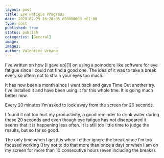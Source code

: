 ```yaml
---
layout: post
title: Eye Fatigue Progress
date: 2020-02-29 16:28:05.000000000 +01:00
type: post
published: true
status: publish
categories: [General]
image:
image2:
author: Valentino Urbano
---
```


I've written on how [I gave up][1] on using a pomodoro like software for eye fatigue since I could not find a good one. The idea of it was to take a break every so oftern not to strain your eyes too much.

It has now been a month since I went back and gave Time Out another try. I've installed it and have been using it for this whole tme. It is going much better now.

Every 20 minutes I'm asked to look away from the screen for 20 seconds.

I found it not too hurt my productivity, a good reminder to drink water during these 20 seconds and even though eye fatigue has not disappeared it seems that it is happening less often. It is still too little time to judge the results, but so far so good.

The only time when I get it is when I either ignore the break since I'm too focused working (I try not to do that more than once a day) or when I am on my screen for more than 10 consecutive hours (even including the breaks).